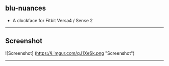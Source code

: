 ## blu-nuances

* A clockface for Fitbit Versa4 / Sense 2

***

## Screenshot
![Screenshot] (https://i.imgur.com/qJ1XeSk.png "Screenshot")

***
